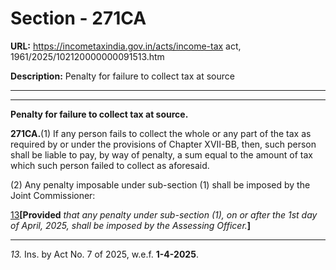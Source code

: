 # Section - 271CA

**URL:** https://incometaxindia.gov.in/acts/income-tax act, 1961/2025/102120000000091513.htm

**Description:** Penalty for failure to collect tax at source

---

****

**Penalty for failure to collect tax at source.**

**271CA.**(1) If any person fails to collect the whole or any part of the tax as required by or under the provisions of Chapter XVII-BB, then, such person shall be liable to pay, by way of penalty, a sum equal to the amount of tax which such person failed to collect as aforesaid.

(2) Any penalty imposable under sub-section (1) shall be imposed by the Joint Commissioner:

[13](javascript:ShowFootnote\('fn13'\);)**[Provided** _that any penalty under sub-section (1), on or after the 1st day of April, 2025, shall be imposed by the Assessing Officer._**]**

* * *

_13._ Ins. by Act No. 7 of 2025, w.e.f. **1-4-2025**.